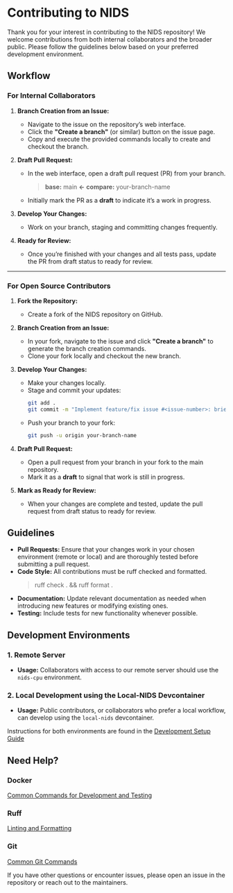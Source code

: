 # Contributing to NIDS

Thank you for your interest in contributing to the NIDS repository! We welcome contributions from both internal collaborators and the broader public. Please follow the guidelines below based on your preferred development environment.

## Workflow

### For Internal Collaborators

1. **Branch Creation from an Issue:**
   - Navigate to the issue on the repository’s web interface.
   - Click the **"Create a branch"** (or similar) button on the issue page.
   - Copy and execute the provided commands locally to create and checkout the branch.

2. **Draft Pull Request:**
   - In the web interface, open a draft pull request (PR) from your branch.
      > **base:** main **←** **compare:** your-branch-name
   - Initially mark the PR as a **draft** to indicate it’s a work in progress.

3. **Develop Your Changes:**
   - Work on your branch, staging and committing changes frequently.

4. **Ready for Review:**
   - Once you’re finished with your changes and all tests pass, update the PR from draft status to ready for review.

---

### For Open Source Contributors

1. **Fork the Repository:**
   - Create a fork of the NIDS repository on GitHub.

2. **Branch Creation from an Issue:**
   - In your fork, navigate to the issue and click **"Create a branch"** to generate the branch creation commands.
   - Clone your fork locally and checkout the new branch.

3. **Develop Your Changes:**
   - Make your changes locally.
   - Stage and commit your updates:
     ```bash
     git add .
     git commit -m "Implement feature/fix issue #<issue-number>: brief description"
     ```
   - Push your branch to your fork:
     ```bash
     git push -u origin your-branch-name
     ```

4. **Draft Pull Request:**
   - Open a pull request from your branch in your fork to the main repository.
   - Mark it as a **draft** to signal that work is still in progress.

5. **Mark as Ready for Review:**
   - When your changes are complete and tested, update the pull request from draft status to ready for review.

## Guidelines

- **Pull Requests:** Ensure that your changes work in your chosen environment (remote or local) and are thoroughly tested before submitting a pull request.
- **Code Style:** All contributions must be ruff checked and formatted.
  > ruff check . && ruff format .
- **Documentation:** Update relevant documentation as needed when introducing new features or modifying existing ones.
- **Testing:** Include tests for new functionality whenever possible.

## Development Environments

### 1. Remote Server
- **Usage:** Collaborators with access to our remote server should use the `nids-cpu` environment.

### 2. Local Development using the Local-NIDS Devcontainer
- **Usage:** Public contributors, or collaborators who prefer a local workflow, can develop using the `local-nids` devcontainer.

Instructions for both environments are found in the [Development Setup Guide](setup.md)


## Need Help?
### Docker
[Common Commands for Development and Testing](docker.md)

### Ruff
[Linting and Formatting](ruff.md)

### Git
[Common Git Commands](git.md)

If you have other questions or encounter issues, please open an issue in the repository or reach out to the maintainers.
